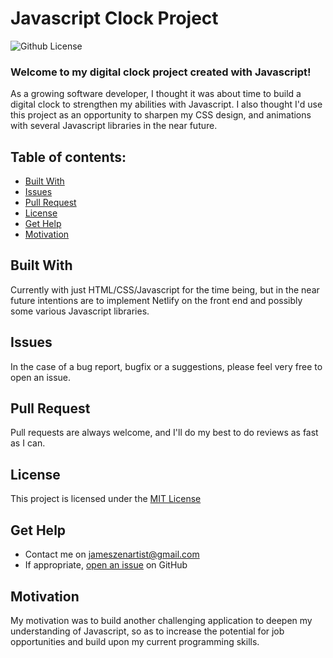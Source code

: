 # Javascript Clock Project

![Github License](https://img.shields.io/badge/license-MIT-brightgreen)

### Welcome to my digital clock project created with Javascript!

As a growing software developer, I thought it was about time to build a digital clock to strengthen my abilities with Javascript. I also thought I'd use this project as an opportunity to sharpen my CSS design, and animations with several Javascript libraries in the near future.

## Table of contents:

- [Built With](#built-with)
- [Issues](#issues)
- [Pull Request](#pull-request)
- [License](#license)
- [Get Help](#get-help)
- [Motivation](#motivation)

## Built With

Currently with just HTML/CSS/Javascript for the time being, but in the near future intentions are to implement Netlify on the front end and possibly some various Javascript libraries.

## Issues

In the case of a bug report, bugfix or a suggestions, please feel very free to open an issue.

## Pull Request

Pull requests are always welcome, and I'll do my best to do reviews as fast as I can.

## License

This project is licensed under the [MIT License](https://github.com/this/project/blob/master/LICENSE)

## Get Help

- Contact me on jameszenartist@gmail.com
- If appropriate, [open an issue](https://github.com/jameszenartist/clockProject/issues) on GitHub

## Motivation

My motivation was to build another challenging application to deepen my understanding of Javascript, so as to increase the potential for job opportunities and build upon my current programming skills.
